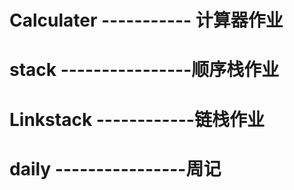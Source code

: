# Calculater ----------- 计算器作业
# stack ----------------顺序栈作业
# Linkstack ------------链栈作业
# daily ----------------周记

